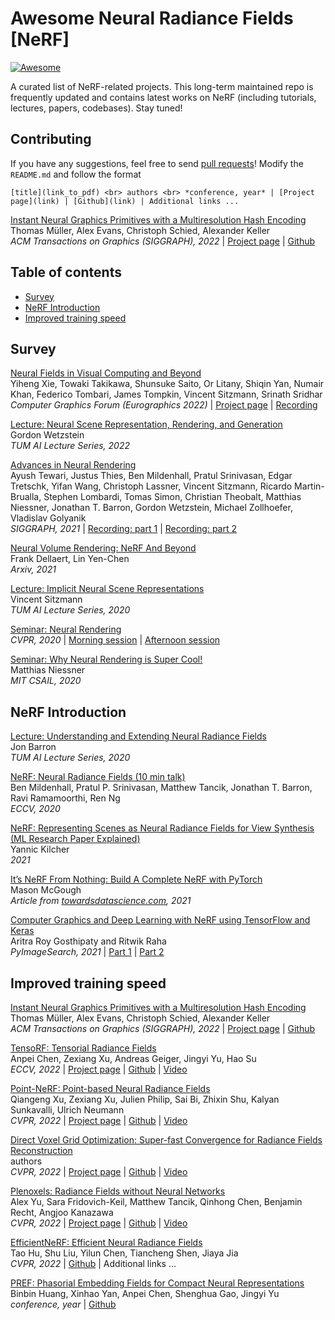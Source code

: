 # Awesome Neural Radiance Fields [NeRF]
[![Awesome](https://cdn.rawgit.com/sindresorhus/awesome/d7305f38d29fed78fa85652e3a63e154dd8e8829/media/badge.svg)](https://github.com/sindresorhus/awesome)

A curated list of NeRF-related projects. This long-term maintained repo is frequently updated and contains latest works on NeRF (including tutorials, lectures, papers, codebases). Stay tuned!

## Contributing
If you have any suggestions, feel free to send [pull requests](https://github.com/salykovaa/awesome-nerf/pulls)! Modify the `README.md` and follow the format
``` 
[title](link_to_pdf) <br> authors <br> *conference, year* | [Project page](link) | [Github](link) | Additional links ...
``` 

[Instant Neural Graphics Primitives with a Multiresolution Hash Encoding](https://arxiv.org/abs/2201.05989)
<br>
Thomas Müller, Alex Evans, Christoph Schied, Alexander Keller
<br>
*ACM Transactions on Graphics (SIGGRAPH), 2022* | [Project page](https://nvlabs.github.io/instant-ngp/) | [Github](https://github.com/NVlabs/instant-ngp)

## Table of contents
- [Survey](#survey)
- [NeRF Introduction](#nerf-introduction)
- [Improved training speed](#improved-training-speed)

## Survey
[Neural Fields in Visual Computing and Beyond](https://arxiv.org/abs/2111.11426) <br> Yiheng Xie, Towaki Takikawa, Shunsuke Saito, Or Litany, Shiqin Yan, Numair Khan, Federico Tombari, James Tompkin, Vincent Sitzmann, Srinath Sridhar <br> *Computer Graphics Forum (Eurographics 2022)* | [Project page](https://neuralfields.cs.brown.edu/) | [Recording](https://www.youtube.com/watch?v=hr2WQCs_P78)

[Lecture: Neural Scene Representation, Rendering, and Generation](https://www.youtube.com/watch?v=0KslwGsI9X8) <br> Gordon Wetzstein <br> *TUM AI Lecture Series, 2022*

[Advances in Neural Rendering](https://arxiv.org/abs/2111.05849) <br> Ayush Tewari, Justus Thies, Ben Mildenhall, Pratul Srinivasan, Edgar Tretschk, Yifan Wang, Christoph Lassner, Vincent Sitzmann, Ricardo Martin-Brualla, Stephen Lombardi, Tomas Simon, Christian Theobalt, Matthias Niessner, Jonathan T. Barron, Gordon Wetzstein, Michael Zollhoefer, Vladislav Golyanik <br> *SIGGRAPH, 2021* | [Recording: part 1](https://www.youtube.com/watch?v=otly9jcZ0Jg) | [Recording: part 2](https://www.youtube.com/watch?v=aboFl5ozImM)

[Neural Volume Rendering: NeRF And Beyond](https://arxiv.org/abs/2101.05204) <br> Frank Dellaert, Lin Yen-Chen <br> *Arxiv, 2021*

[Lecture: Implicit Neural Scene Representations](https://www.youtube.com/watch?v=__F9CCqbWQk) <br> Vincent Sitzmann <br> *TUM AI Lecture Series, 2020*

[Seminar: Neural Rendering](https://www.youtube.com/watch?v=LCTYRqW-ne8) <br> *CVPR, 2020* | [Morning session](https://www.youtube.com/watch?v=LCTYRqW-ne8) | [Afternoon session](https://www.youtube.com/watch?v=JlyGNvbGKB8)

[Seminar: Why Neural Rendering is Super Cool!](https://www.youtube.com/watch?v=-KGZmzP4P1I) <br> Matthias Niessner <br> *MIT CSAIL, 2020*

## NeRF Introduction
[Lecture: Understanding and Extending Neural Radiance Fields](https://www.youtube.com/watch?v=nRyOzHpcr4Q) <br> Jon Barron <br> *TUM AI Lecture Series, 2020*

[NeRF: Neural Radiance Fields (10 min talk)](https://www.youtube.com/watch?v=LRAqeM8EjOo) <br> Ben Mildenhall, Pratul P. Srinivasan, Matthew Tancik, Jonathan T. Barron, Ravi Ramamoorthi, Ren Ng <br> *ECCV, 2020*

[NeRF: Representing Scenes as Neural Radiance Fields for View Synthesis (ML Research Paper Explained)](https://www.youtube.com/watch?v=CRlN-cYFxTk) <br> Yannic Kilcher <br> *2021*

[It’s NeRF From Nothing: Build A Complete NeRF with PyTorch](https://towardsdatascience.com/its-nerf-from-nothing-build-a-vanilla-nerf-with-pytorch-7846e4c45666) <br> Mason McGough <br> *Article from [towardsdatascience.com](https://towardsdatascience.com), 2021*

[Computer Graphics and Deep Learning with NeRF using TensorFlow and Keras](https://pyimagesearch.com/2021/11/10/computer-graphics-and-deep-learning-with-nerf-using-tensorflow-and-keras-part-1/) <br> Aritra Roy Gosthipaty and Ritwik Raha <br> *PyImageSearch, 2021* | [Part 1](https://pyimagesearch.com/2021/11/10/computer-graphics-and-deep-learning-with-nerf-using-tensorflow-and-keras-part-1/) | [Part 2](https://pyimagesearch.com/2021/11/17/computer-graphics-and-deep-learning-with-nerf-using-tensorflow-and-keras-part-2/)

## Improved training speed
[Instant Neural Graphics Primitives with a Multiresolution Hash Encoding](https://arxiv.org/abs/2201.05989) <br> Thomas Müller, Alex Evans, Christoph Schied, Alexander Keller <br> *ACM Transactions on Graphics (SIGGRAPH), 2022* | [Project page](https://nvlabs.github.io/instant-ngp/) | [Github](https://github.com/NVlabs/instant-ngp)

[TensoRF: Tensorial Radiance Fields](https://arxiv.org/abs/2203.09517) <br> Anpei Chen, Zexiang Xu, Andreas Geiger, Jingyi Yu, Hao Su <br> *ECCV, 2022* | [Project page](https://apchenstu.github.io/TensoRF/) | [Github](https://github.com/apchenstu/TensoRF) | [Video](https://www.youtube.com/watch?v=ujOMgaKV3lA)

[Point-NeRF: Point-based Neural Radiance Fields](https://arxiv.org/abs/2201.08845) <br> Qiangeng Xu, Zexiang Xu, Julien Philip, Sai Bi, Zhixin Shu, Kalyan Sunkavalli, Ulrich Neumann <br> *CVPR, 2022* | [Project page](https://xharlie.github.io/projects/project_sites/pointnerf/index.html) | [Github](https://github.com/Xharlie/pointnerf) | [Video](https://www.youtube.com/watch?v=zmR9j-4AebA)

[Direct Voxel Grid Optimization: Super-fast Convergence for Radiance Fields Reconstruction](https://arxiv.org/abs/2111.11215) <br> authors <br> *CVPR, 2022* | [Project page](https://sunset1995.github.io/dvgo/) | [Github](https://github.com/sunset1995/directvoxgo) | [Video](https://www.youtube.com/watch?v=gLmujfjRVGw)

[Plenoxels: Radiance Fields without Neural Networks](https://arxiv.org/abs/2112.05131) <br> Alex Yu, Sara Fridovich-Keil, Matthew Tancik, Qinhong Chen, Benjamin Recht, Angjoo Kanazawa <br> *CVPR, 2022* | [Project page](https://alexyu.net/plenoxels/) | [Github](https://github.com/sxyu/svox2) | [Video](https://www.youtube.com/watch?v=KCDd7UFO1d0)

[EfficientNeRF: Efficient Neural Radiance Fields](https://arxiv.org/abs/2206.00878) <br> Tao Hu, Shu Liu, Yilun Chen, Tiancheng Shen, Jiaya Jia <br> *CVPR, 2022* | [Github](https://github.com/dvlab-research/efficientnerf) | Additional links ...

[PREF: Phasorial Embedding Fields for Compact Neural Representations](https://arxiv.org/abs/2205.13524) <br> Binbin Huang, Xinhao Yan, Anpei Chen, Shenghua Gao, Jingyi Yu <br> *conference, year* | [Github](https://github.com/hbb1/PREF)
